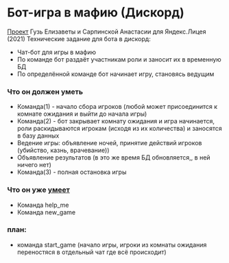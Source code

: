 # Бот-игра в мафию (Дискорд) 
[Проект](https://github.com/Lymina/lyceum_project) Гузь Елизаветы и Сарпинской Анастасии для Яндекс.Лицея (2021) Технические задание для бота в дискорд:
* Чат-бот для игры в мафию
* По команде бот раздаёт участникам роли и заносит их в временную БД
* По определённой команде бот начинает игру, становясь ведущим

### Что он должен уметь
* Команда(1) - начало сбора игроков (любой может присоединится к комнате ожидания и выйти до начала игры)
* Команда(2) - бот закрывает комнату ожидания и игра начинается, роли раскидываются игрокам (исходя из их количества) и заносятся в базу данных
* Ведение игры: объявление ночей, принятие действий игроков (убийство, казнь, врачевание))
* Объявление результатов (в это же время БД обновляется,, в ней ничего нет)
* Команда(3) - полная остановка игры
 
### Что он уже [умеет](dis_bot)
* Команда help_me
* Команда new_game
 
### план:
* команда start_game (начало игры, игроки из комнаты ожидания переностяся в отдельный чат где всё происходит)
